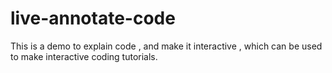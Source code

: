 # live-annotate-code
This is a demo to explain code , and make it interactive , which can be used to make interactive coding tutorials.
